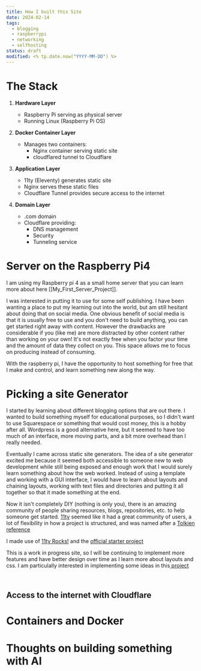 ```yaml
---
title: How I built this Site
date: 2024-02-14
tags:
  - blogging
  - raspberrypi
  - networking
  - selfhosting
status: draft
modified: <% tp.date.now("YYYY-MM-DD") %>
---
```


# The Stack
1. **Hardware Layer**
   - Raspberry Pi serving as physical server
   - Running Linux (Raspberry Pi OS)

2. **Docker Container Layer**
   - Manages two containers:
     - Nginx container serving static site
     - cloudflared tunnel to Cloudflare
    
3. **Application Layer**
   - 11ty (Eleventy) generates static site
   - Nginx serves these static files
   - Cloudflare Tunnel provides secure access to the internet

4. **Domain Layer**
   - .com domain
   - Cloudflare providing:
     - DNS management
     - Security
     - Tunneling service

# Server on the Raspberry Pi4

I am using my Raspberry pi 4 as a small home server that you can learn more about here [[My_First_Server_Project]].

I was interested in putting it to use for some self publishing. I have been wanting a place to put my learning out into the world, but am still hesitant about doing that on social media. One obvious benefit of social media is that it is usually free to use and you don't need to build anything, you can get started right away with content. However the drawbacks are considerable if you (like me) are more distracted by other content rather than working on your own! It's not exactly free when you factor your time and the amount of data they collect on you. This space allows me to focus on producing instead of consuming. 

With the raspberry pi, I have the opportunity to host something for free that I make and control, and learn something new along the way. 


# Picking a site Generator

I started by learning about different blogging options that are out there. I wanted to build something myself for educational purposes, so I didn't want to use Squarespace or something that would cost money, this is a hobby after all. Wordpress is a good alternative here, but it seemed to have too much of an interface, more moving parts, and a bit more overhead than I really needed. 

Eventually I came across static site generators. The idea of a site generator excited me because it seemed both accessible to someone new to web development while still being exposed and enough work that I would surely learn something about how the web worked. Instead of using a template and working with a GUI interface, I would have to learn about layouts and chaining layouts, working with text files and directories and putting it all together so that it made something at the end. 

Now it isn't completely DIY (nothing is only you), there is an amazing community of people sharing resources, blogs, repositories, etc. to help someone get started. [11ty](https://www.11ty.dev/) seemed like it had a great community of users, a lot of flexibility in how a project is structured, and was named after a [Tolkien reference](https://11tybundle.dev/blog/11ty-bundle-40/) 

I made use of [11ty Rocks!](https://11ty.rocks/) and the [official starter project](https://github.com/11ty/eleventy-base-blog)

This is a work in progress site, so I will be continuing to implement more features and have better design over time as I learn more about layouts and css. I am particulally interested in implementing some ideas in this[ project](https://github.com/madrilene/eleventy-excellent) 



``` directory


```


## Access to the internet with Cloudflare



# Containers and Docker

# Thoughts on building something with AI

